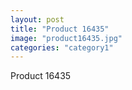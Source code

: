 ```yaml
---
layout: post
title: "Product 16435"
image: "product16435.jpg"
categories: "category1"
---
```

Product 16435

